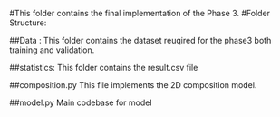 #This folder contains the final implementation of the Phase 3.
#Folder Structure:

##Data :
  This folder contains the dataset reuqired for the phase3 both training and validation.
  
##statistics:
 This folder contains the result.csv file

##composition.py
 This file implements the 2D composition model.

##model.py
  Main codebase for model
